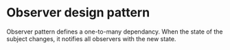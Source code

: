 Observer design pattern
=======================

Observer pattern defines a one-to-many dependancy.
When the state of the subject changes, it notifies all observers with the new state.
